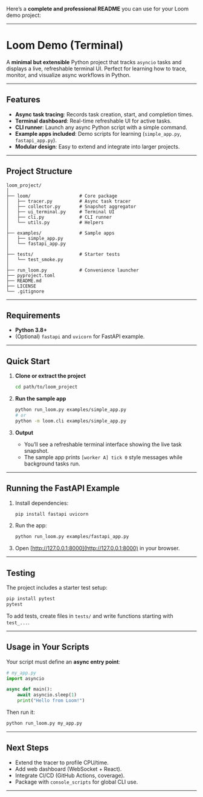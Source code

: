 Here’s a **complete and professional README** you can use for your Loom demo project:

---

# Loom Demo (Terminal)

A **minimal but extensible** Python project that tracks `asyncio` tasks and displays a live, refreshable terminal UI. Perfect for learning how to trace, monitor, and visualize async workflows in Python.

---

## Features

* **Async task tracing**: Records task creation, start, and completion times.
* **Terminal dashboard**: Real-time refreshable UI for active tasks.
* **CLI runner**: Launch any async Python script with a simple command.
* **Example apps included**: Demo scripts for learning (`simple_app.py`, `fastapi_app.py`).
* **Modular design**: Easy to extend and integrate into larger projects.

---

## Project Structure

```
loom_project/
│
├── loom/                  # Core package
│   ├── tracer.py          # Async task tracer
│   ├── collector.py       # Snapshot aggregator
│   ├── ui_terminal.py     # Terminal UI
│   ├── cli.py             # CLI runner
│   └── utils.py           # Helpers
│
├── examples/              # Sample apps
│   ├── simple_app.py
│   └── fastapi_app.py
│
├── tests/                 # Starter tests
│   └── test_smoke.py
│
├── run_loom.py            # Convenience launcher
├── pyproject.toml
├── README.md
├── LICENSE
└── .gitignore
```

---

## Requirements

* **Python 3.8+**
* (Optional) `fastapi` and `uvicorn` for FastAPI example.

---

## Quick Start

1. **Clone or extract the project**

   ```bash
   cd path/to/loom_project
   ```

2. **Run the sample app**

   ```bash
   python run_loom.py examples/simple_app.py
   # or
   python -m loom.cli examples/simple_app.py
   ```

3. **Output**

   * You’ll see a refreshable terminal interface showing the live task snapshot.
   * The sample app prints `[worker A] tick 0` style messages while background tasks run.

---

## Running the FastAPI Example

1. Install dependencies:

   ```bash
   pip install fastapi uvicorn
   ```

2. Run the app:

   ```bash
   python run_loom.py examples/fastapi_app.py
   ```

3. Open [http://127.0.0.1:8000](http://127.0.0.1:8000) in your browser.

---

## Testing

The project includes a starter test setup:

```bash
pip install pytest
pytest
```

To add tests, create files in `tests/` and write functions starting with `test_...`.

---

## Usage in Your Scripts

Your script must define an **async entry point**:

```python
# my_app.py
import asyncio

async def main():
    await asyncio.sleep(1)
    print("Hello from Loom!")
```

Then run it:

```bash
python run_loom.py my_app.py
```

---

## Next Steps

* Extend the tracer to profile CPU/time.
* Add web dashboard (WebSocket + React).
* Integrate CI/CD (GitHub Actions, coverage).
* Package with `console_scripts` for global CLI use.

---
